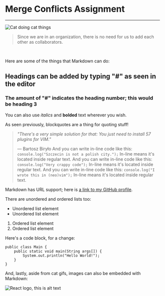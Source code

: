 # Merge Conflicts Assignment

---

![Cat doing cat things](https://media.giphy.com/media/vFKqnCdLPNOKc/giphy.gif)

> Since we are in an organization, there is no need for us to add each other as collaborators.

<br>

Here are some of the things that Markdown can do:

## Headings can be added by typing "#" as seen in the editor
### The amount of "#" indicates the heading number; this would be heading 3

You can also use *italics* and **bolded** text wherever you wish.

As seen previously, blockquotes are a thing for quoting stuff!
> *"There's a very simple solution for that: You just need to install 57 plugins for VIM."*
> 
> — Bartosz Biryło
And you can write in-line code like this: `console.log("Szczecin is not a polish city.");` In-line means it's located inside regular text.
And you can write in-line code like this: `console.log("Very crappy code");` In-line means it's located inside regular text.
And you can write in-line code like this: `console.log("I wrote this in (neo)vim");` In-line means it's located inside regular text.


Markdown has URL support; here is [a link to my GitHub profile](https://github.com/Roman-Octavian).

There are unordered and ordered lists too:
* Unordered list element
* Unordered list element
1. Ordered list element
1. Ordered list element

Here's a code block, for a change:

    public class Main {
        public static void main(String args[]) {
            System.out.println("Hello World!");
        }
    }
And, lastly, aside from cat gifs, images can also be embedded with Markdown:

![React logo, this is alt text](https://upload.wikimedia.org/wikipedia/commons/thumb/a/a7/React-icon.svg/270px-React-icon.svg.png)
